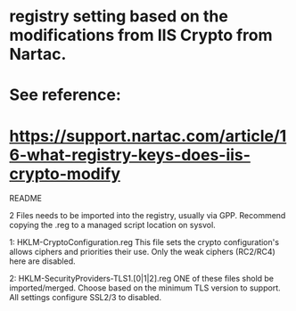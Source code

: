 # registry setting based on the modifications from IIS Crypto from Nartac.
# See reference:
# https://support.nartac.com/article/16-what-registry-keys-does-iis-crypto-modify
README

2 Files needs to be imported into the registry, usually via GPP.
Recommend copying the .reg to a managed script location on sysvol.

1: HKLM-CryptoConfiguration.reg
This file sets the crypto configuration's allows ciphers and priorities their use.
Only the weak ciphers (RC2/RC4) here are disabled.

2: HKLM-SecurityProviders-TLS1.[0|1|2].reg
ONE of these files shold be imported/merged.
Choose based on the minimum TLS version to support.
All settings configure SSL2/3 to disabled.
